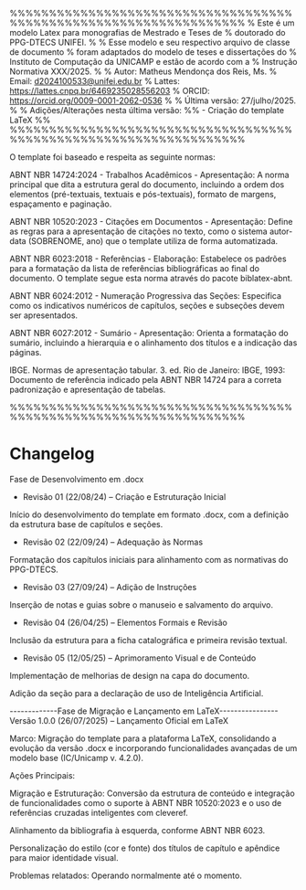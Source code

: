 %%%%%%%%%%%%%%%%%%%%%%%%%%%%%%%%%%%%%%%%%%%%%%%%%%%%%%%%%%%%%%%%%%
% Este é um modelo Latex para monografias de Mestrado e Teses de 
% doutorado do PPG-DTECS UNIFEI.
%
% Esse modelo e seu respectivo arquivo de classe de documento 
% foram adaptados do modelo de teses e dissertações do 
% Instituto de Computação da UNICAMP e estão de acordo com a 
% Instrução Normativa XXX/2025.
%
% Autor: Matheus Mendonça dos Reis, Ms.
% Email:     d2024100533@unifei.edu.br
% Lattes:    https://lattes.cnpq.br/6469235028556203
% ORCID:     https://orcid.org/0009-0001-2062-0536
% 
% Última versão: 27/julho/2025.
%
% Adições/Alterações nesta última versão:
%% - Criação do template LaTeX
%%
%%%%%%%%%%%%%%%%%%%%%%%%%%%%%%%%%%%%%%%%%%%%%%%%%%%%%%%%%%%%%%%%%%

O template foi baseado e respeita as seguinte normas:

ABNT NBR 14724:2024 - Trabalhos Acadêmicos - Apresentação: A norma principal que dita a estrutura geral do documento, incluindo a ordem dos elementos (pré-textuais, textuais e pós-textuais), formato de margens, espaçamento e paginação.

ABNT NBR 10520:2023 - Citações em Documentos - Apresentação: Define as regras para a apresentação de citações no texto, como o sistema autor-data (SOBRENOME, ano) que o template utiliza de forma automatizada.

ABNT NBR 6023:2018 - Referências - Elaboração: Estabelece os padrões para a formatação da lista de referências bibliográficas ao final do documento. O template segue esta norma através do pacote biblatex-abnt.

ABNT NBR 6024:2012 - Numeração Progressiva das Seções: Especifica como os indicativos numéricos de capítulos, seções e subseções devem ser apresentados.

ABNT NBR 6027:2012 - Sumário - Apresentação: Orienta a formatação do sumário, incluindo a hierarquia e o alinhamento dos títulos e a indicação das páginas.

IBGE. Normas de apresentação tabular. 3. ed. Rio de Janeiro: IBGE, 1993: Documento de referência indicado pela ABNT NBR 14724 para a correta padronização e apresentação de tabelas.

%%%%%%%%%%%%%%%%%%%%%%%%%%%%%%%%%%%%%%%%%%%%%%%%%%%%%%%%%%%%%%%%%%

# Changelog

Fase de Desenvolvimento em .docx
- Revisão 01 (22/08/24) – Criação e Estruturação Inicial

Início do desenvolvimento do template em formato .docx, com a definição da estrutura base de capítulos e seções.

- Revisão 02 (22/09/24) – Adequação às Normas

Formatação dos capítulos iniciais para alinhamento com as normativas do PPG-DTECS.

- Revisão 03 (27/09/24) – Adição de Instruções

Inserção de notas e guias sobre o manuseio e salvamento do arquivo.

- Revisão 04 (26/04/25) – Elementos Formais e Revisão

Inclusão da estrutura para a ficha catalográfica e primeira revisão textual.

- Revisão 05 (12/05/25) – Aprimoramento Visual e de Conteúdo

Implementação de melhorias de design na capa do documento.

Adição da seção para a declaração de uso de Inteligência Artificial.

-------------Fase de Migração e Lançamento em LaTeX----------------
Versão 1.0.0 (26/07/2025) – Lançamento Oficial em LaTeX

Marco: Migração do template para a plataforma LaTeX, consolidando a evolução da versão .docx e incorporando funcionalidades avançadas de um modelo base (IC/Unicamp v. 4.2.0).

Ações Principais:

Migração e Estruturação: Conversão da estrutura de conteúdo e integração de funcionalidades como o suporte à ABNT NBR 10520:2023 e o uso de referências cruzadas inteligentes com cleveref.

Alinhamento da bibliografia à esquerda, conforme ABNT NBR 6023.

Personalização do estilo (cor e fonte) dos títulos de capítulo e apêndice para maior identidade visual.

Problemas relatados:
Operando normalmente até o momento.